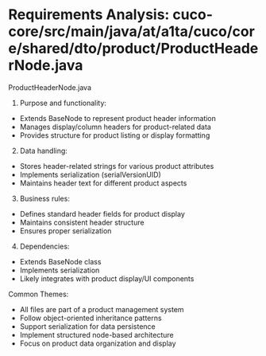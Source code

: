 # Requirements Analysis: cuco-core/src/main/java/at/a1ta/cuco/core/shared/dto/product/ProductHeaderNode.java

ProductHeaderNode.java
1. Purpose and functionality:
- Extends BaseNode to represent product header information
- Manages display/column headers for product-related data
- Provides structure for product listing or display formatting

2. Data handling:
- Stores header-related strings for various product attributes
- Implements serialization (serialVersionUID)
- Maintains header text for different product aspects

3. Business rules:
- Defines standard header fields for product display
- Maintains consistent header structure
- Ensures proper serialization

4. Dependencies:
- Extends BaseNode class
- Implements serialization
- Likely integrates with product display/UI components

Common Themes:
- All files are part of a product management system
- Follow object-oriented inheritance patterns
- Support serialization for data persistence
- Implement structured node-based architecture
- Focus on product data organization and display